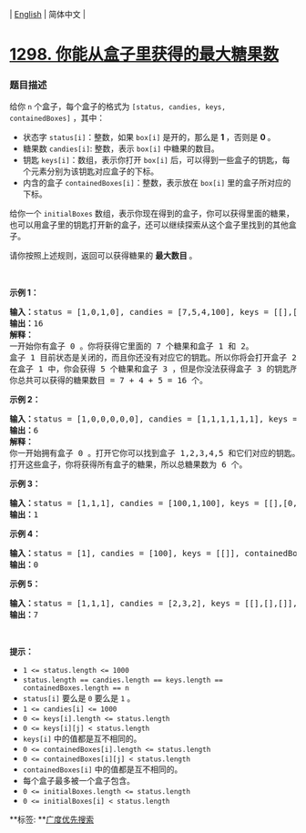 | [English](README_EN.md) | 简体中文 |

# [1298. 你能从盒子里获得的最大糖果数](https://leetcode-cn.com/problems/maximum-candies-you-can-get-from-boxes)
 ### 题目描述
<p>给你&nbsp;<code>n</code>&nbsp;个盒子，每个盒子的格式为&nbsp;<code>[status, candies, keys, containedBoxes]</code>&nbsp;，其中：</p>

<ul>
	<li>状态字&nbsp;<code>status[i]</code>：整数，如果&nbsp;<code>box[i]</code>&nbsp;是开的，那么是 <strong>1&nbsp;</strong>，否则是 <strong>0&nbsp;</strong>。</li>
	<li>糖果数&nbsp;<code>candies[i]</code>: 整数，表示&nbsp;<code>box[i]</code> 中糖果的数目。</li>
	<li>钥匙&nbsp;<code>keys[i]</code>：数组，表示你打开&nbsp;<code>box[i]</code>&nbsp;后，可以得到一些盒子的钥匙，每个元素分别为该钥匙对应盒子的下标。</li>
	<li>内含的盒子&nbsp;<code>containedBoxes[i]</code>：整数，表示放在&nbsp;<code>box[i]</code>&nbsp;里的盒子所对应的下标。</li>
</ul>

<p>给你一个&nbsp;<code>initialBoxes</code> 数组，表示你现在得到的盒子，你可以获得里面的糖果，也可以用盒子里的钥匙打开新的盒子，还可以继续探索从这个盒子里找到的其他盒子。</p>

<p>请你按照上述规则，返回可以获得糖果的 <strong>最大数目&nbsp;</strong>。</p>

<p>&nbsp;</p>

<p><strong>示例 1：</strong></p>

<pre><strong>输入：</strong>status = [1,0,1,0], candies = [7,5,4,100], keys = [[],[],[1],[]], containedBoxes = [[1,2],[3],[],[]], initialBoxes = [0]
<strong>输出：</strong>16
<strong>解释：
</strong>一开始你有盒子 0 。你将获得它里面的 7 个糖果和盒子 1 和 2。
盒子 1 目前状态是关闭的，而且你还没有对应它的钥匙。所以你将会打开盒子 2 ，并得到里面的 4 个糖果和盒子 1 的钥匙。
在盒子 1 中，你会获得 5 个糖果和盒子 3 ，但是你没法获得盒子 3 的钥匙所以盒子 3 会保持关闭状态。
你总共可以获得的糖果数目 = 7 + 4 + 5 = 16 个。
</pre>

<p><strong>示例 2：</strong></p>

<pre><strong>输入：</strong>status = [1,0,0,0,0,0], candies = [1,1,1,1,1,1], keys = [[1,2,3,4,5],[],[],[],[],[]], containedBoxes = [[1,2,3,4,5],[],[],[],[],[]], initialBoxes = [0]
<strong>输出：</strong>6
<strong>解释：
</strong>你一开始拥有盒子 0 。打开它你可以找到盒子 1,2,3,4,5 和它们对应的钥匙。
打开这些盒子，你将获得所有盒子的糖果，所以总糖果数为 6 个。
</pre>

<p><strong>示例 3：</strong></p>

<pre><strong>输入：</strong>status = [1,1,1], candies = [100,1,100], keys = [[],[0,2],[]], containedBoxes = [[],[],[]], initialBoxes = [1]
<strong>输出：</strong>1
</pre>

<p><strong>示例 4：</strong></p>

<pre><strong>输入：</strong>status = [1], candies = [100], keys = [[]], containedBoxes = [[]], initialBoxes = []
<strong>输出：</strong>0
</pre>

<p><strong>示例 5：</strong></p>

<pre><strong>输入：</strong>status = [1,1,1], candies = [2,3,2], keys = [[],[],[]], containedBoxes = [[],[],[]], initialBoxes = [2,1,0]
<strong>输出：</strong>7
</pre>

<p>&nbsp;</p>

<p><strong>提示：</strong></p>

<ul>
	<li><code>1 &lt;= status.length &lt;= 1000</code></li>
	<li><code>status.length == candies.length == keys.length == containedBoxes.length == n</code></li>
	<li><code>status[i]</code> 要么是&nbsp;<code>0</code>&nbsp;要么是&nbsp;<code>1</code> 。</li>
	<li><code>1 &lt;= candies[i] &lt;= 1000</code></li>
	<li><code>0 &lt;= keys[i].length &lt;= status.length</code></li>
	<li><code>0 &lt;= keys[i][j] &lt; status.length</code></li>
	<li><code>keys[i]</code>&nbsp;中的值都是互不相同的。</li>
	<li><code>0 &lt;= containedBoxes[i].length &lt;= status.length</code></li>
	<li><code>0 &lt;= containedBoxes[i][j] &lt; status.length</code></li>
	<li><code>containedBoxes[i]</code>&nbsp;中的值都是互不相同的。</li>
	<li>每个盒子最多被一个盒子包含。</li>
	<li><code>0 &lt;= initialBoxes.length&nbsp;&lt;= status.length</code></li>
	<li><code>0 &lt;= initialBoxes[i] &lt; status.length</code></li>
</ul>

**标签:	**[广度优先搜索](https://leetcode-cn.com/tag/breadth-first-search) 